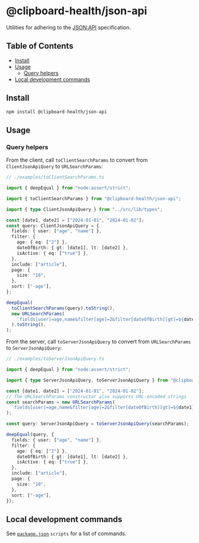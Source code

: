 # @clipboard-health/json-api

Utilities for adhering to the [JSON:API](https://jsonapi.org/) specification.

## Table of Contents

- [Install](#install)
- [Usage](#usage)
  - [Query helpers](#query-helpers)
- [Local development commands](#local-development-commands)

## Install

```bash
npm install @clipboard-health/json-api
```

## Usage

### Query helpers

From the client, call `toClientSearchParams` to convert from `ClientJsonApiQuery` to `URLSearchParams`:

<!-- prettier-ignore -->
```ts
// ./examples/toClientSearchParams.ts

import { deepEqual } from "node:assert/strict";

import { toClientSearchParams } from "@clipboard-health/json-api";

import { type ClientJsonApiQuery } from "../src/lib/types";

const [date1, date2] = ["2024-01-01", "2024-01-02"];
const query: ClientJsonApiQuery = {
  fields: { user: ["age", "name"] },
  filter: {
    age: { eq: ["2"] },
    dateOfBirth: { gt: [date1], lt: [date2] },
    isActive: { eq: ["true"] },
  },
  include: ["article"],
  page: {
    size: "10",
  },
  sort: ["-age"],
};

deepEqual(
  toClientSearchParams(query).toString(),
  new URLSearchParams(
    `fields[user]=age,name&filter[age]=2&filter[dateOfBirth][gt]=${date1}&filter[dateOfBirth][lt]=${date2}&filter[isActive]=true&include=article&page[size]=10&sort=-age`,
  ).toString(),
);

```

From the server, call `toServerJsonApiQuery` to convert from `URLSearchParams` to `ServerJsonApiQuery`:

<!-- prettier-ignore -->
```ts
// ./examples/toServerJsonApiQuery.ts

import { deepEqual } from "node:assert/strict";

import { type ServerJsonApiQuery, toServerJsonApiQuery } from "@clipboard-health/json-api";

const [date1, date2] = ["2024-01-01", "2024-01-02"];
// The URLSearchParams constructor also supports URL-encoded strings
const searchParams = new URLSearchParams(
  `fields[user]=age,name&filter[age]=2&filter[dateOfBirth][gt]=${date1}&filter[dateOfBirth][lt]=${date2}&filter[isActive]=true&include=article&page[size]=10&sort=-age`,
);

const query: ServerJsonApiQuery = toServerJsonApiQuery(searchParams);

deepEqual(query, {
  fields: { user: ["age", "name"] },
  filter: {
    age: { eq: ["2"] },
    dateOfBirth: { gt: [date1], lt: [date2] },
    isActive: { eq: ["true"] },
  },
  include: ["article"],
  page: {
    size: "10",
  },
  sort: ["-age"],
});

```

## Local development commands

See [`package.json`](./package.json) `scripts` for a list of commands.
